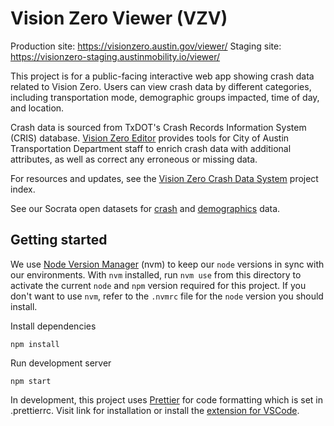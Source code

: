 # Vision Zero Viewer (VZV)

Production site: https://visionzero.austin.gov/viewer/
Staging site: https://visionzero-staging.austinmobility.io/viewer/


This project is for a public-facing interactive web app showing crash data related to Vision Zero. Users can view crash data by different categories, including transportation mode, demographic groups impacted, time of day, and location.

Crash data is sourced from TxDOT's Crash Records Information System (CRIS) database. [Vision Zero Editor](https://github.com/cityofaustin/atd-vz-data/tree/production/atd-vze) provides tools for City of Austin Transportation Department staff to enrich crash data with additional attributes, as well as correct any erroneous or missing data.

For resources and updates, see the [Vision Zero Crash Data System](https://github.com/cityofaustin/atd-data-tech/issues/255) project index.

See our Socrata open datasets for [crash](https://data.austintexas.gov/Transportation-and-Mobility/Vision-Zero-Crash-Report-Data/y2wy-tgr5/data) and [demographics](https://data.austintexas.gov/Transportation-and-Mobility/Vision-Zero-Demographic-Statistics/xecs-rpy9) data.

## Getting started

We use [Node Version Manager](https://github.com/nvm-sh/nvm) (nvm) to keep our `node` versions in sync with our environments. With `nvm` installed, run `nvm use` from this directory to activate the current `node` and `npm` version required for this project. If you don't want to use `nvm`, refer to the `.nvmrc` file for the `node` version you should install.

Install dependencies

`npm install`

Run development server

`npm start`

In development, this project uses [Prettier](https://prettier.io/) for code formatting which is set in .prettierrc. Visit link for installation or install the [extension for VSCode](https://marketplace.visualstudio.com/items?itemName=esbenp.prettier-vscode).

